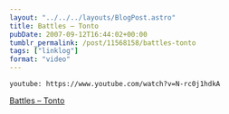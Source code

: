 ```yaml
---
layout: "../../../layouts/BlogPost.astro"
title: Battles – Tonto
pubDate: 2007-09-12T16:44:02+00:00
tumblr_permalink: /post/11568158/battles-tonto
tags: ["linklog"]
format: "video"
---
```


`youtube: https://www.youtube.com/watch?v=N-rc0j1hdkA`

[Battles – Tonto][1]

[1]: https://www.youtube.com/watch?v=N-rc0j1hdkA
